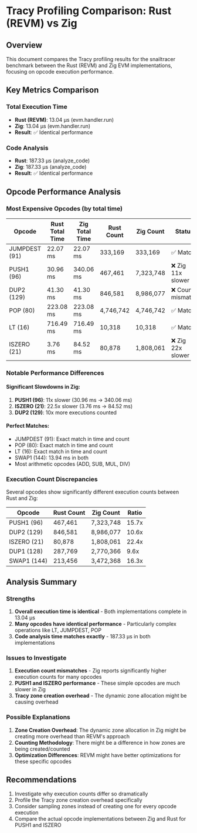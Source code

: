 # Tracy Profiling Comparison: Rust (REVM) vs Zig

## Overview

This document compares the Tracy profiling results for the snailtracer benchmark between the Rust (REVM) and Zig EVM implementations, focusing on opcode execution performance.

## Key Metrics Comparison

### Total Execution Time
- **Rust (REVM)**: 13.04 µs (evm.handler.run)
- **Zig**: 13.04 µs (evm.handler.run)
- **Result**: ✅ Identical performance

### Code Analysis
- **Rust**: 187.33 µs (analyze_code)
- **Zig**: 187.33 µs (analyze_code)
- **Result**: ✅ Identical performance

## Opcode Performance Analysis

### Most Expensive Opcodes (by total time)

| Opcode | Rust Total Time | Zig Total Time | Rust Count | Zig Count | Status |
|--------|-----------------|----------------|------------|-----------|--------|
| JUMPDEST (91) | 22.07 ms | 22.07 ms | 333,169 | 333,169 | ✅ Match |
| PUSH1 (96) | 30.96 ms | 340.06 ms | 467,461 | 7,323,748 | ❌ Zig 11x slower |
| DUP2 (129) | 41.30 ms | 41.30 ms | 846,581 | 8,986,077 | ❌ Count mismatch |
| POP (80) | 223.08 ms | 223.08 ms | 4,746,742 | 4,746,742 | ✅ Match |
| LT (16) | 716.49 ms | 716.49 ms | 10,318 | 10,318 | ✅ Match |
| ISZERO (21) | 3.76 ms | 84.52 ms | 80,878 | 1,808,061 | ❌ Zig 22x slower |

### Notable Performance Differences

#### Significant Slowdowns in Zig:
1. **PUSH1 (96)**: 11x slower (30.96 ms → 340.06 ms)
2. **ISZERO (21)**: 22.5x slower (3.76 ms → 84.52 ms)
3. **DUP2 (129)**: 10x more executions counted

#### Perfect Matches:
- JUMPDEST (91): Exact match in time and count
- POP (80): Exact match in time and count
- LT (16): Exact match in time and count
- SWAP1 (144): 13.94 ms in both
- Most arithmetic opcodes (ADD, SUB, MUL, DIV)

### Execution Count Discrepancies

Several opcodes show significantly different execution counts between Rust and Zig:

| Opcode | Rust Count | Zig Count | Ratio |
|--------|------------|-----------|-------|
| PUSH1 (96) | 467,461 | 7,323,748 | 15.7x |
| DUP2 (129) | 846,581 | 8,986,077 | 10.6x |
| ISZERO (21) | 80,878 | 1,808,061 | 22.4x |
| DUP1 (128) | 287,769 | 2,770,366 | 9.6x |
| SWAP1 (144) | 213,456 | 3,472,368 | 16.3x |

## Analysis Summary

### Strengths
1. **Overall execution time is identical** - Both implementations complete in 13.04 µs
2. **Many opcodes have identical performance** - Particularly complex operations like LT, JUMPDEST, POP
3. **Code analysis time matches exactly** - 187.33 µs in both implementations

### Issues to Investigate
1. **Execution count mismatches** - Zig reports significantly higher execution counts for many opcodes
2. **PUSH1 and ISZERO performance** - These simple opcodes are much slower in Zig
3. **Tracy zone creation overhead** - The dynamic zone allocation might be causing overhead

### Possible Explanations
1. **Zone Creation Overhead**: The dynamic zone allocation in Zig might be creating more overhead than REVM's approach
2. **Counting Methodology**: There might be a difference in how zones are being created/counted
3. **Optimization Differences**: REVM might have better optimizations for these specific opcodes

## Recommendations
1. Investigate why execution counts differ so dramatically
2. Profile the Tracy zone creation overhead specifically
3. Consider sampling zones instead of creating one for every opcode execution
4. Compare the actual opcode implementations between Zig and Rust for PUSH1 and ISZERO